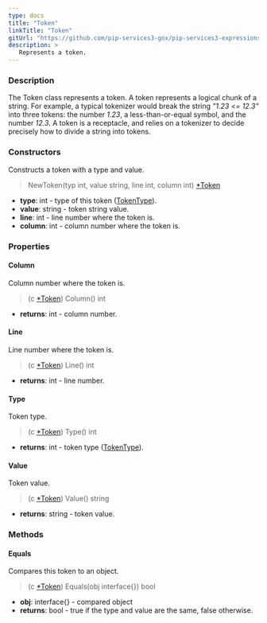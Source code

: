 ```yaml
---
type: docs
title: "Token"
linkTitle: "Token"
gitUrl: "https://github.com/pip-services3-gox/pip-services3-expressions-gox"
description: > 
   Represents a token.
---
```


### Description

The Token class represents a token.  A token represents a logical chunk of a string. For example, a typical tokenizer would break the string *"1.23 <= 12.3"* into three tokens: the number *1.23*, a less-than-or-equal symbol, and the number *12.3*. A token is a receptacle, and relies on a tokenizer to decide precisely how to divide a string into tokens.

### Constructors
Constructs a token with a type and value.

> NewToken(typ int, value string, line int, column int) [*Token]()

- **type**: int - type of this token ([TokenType](../token_type)).
- **value**: string - token string value.
- **line**: int - line number where the token is.
- **column**: int - column number where the token is.

### Properties

#### Column
Column number where the token is.

> (c [*Token]()) Column() int

- **returns**: int - column number.

#### Line
Line number where the token is.

> (c [*Token]()) Line() int

- **returns**: int - line number.


#### Type
Token type.

> (c [*Token]()) Type() int

- **returns**: int - token type ([TokenType](../token_type)).


#### Value
Token value.

> (c [*Token]()) Value() string

- **returns**: string - token value.

### Methods

#### Equals
Compares this token to an object.
> (c [*Token]()) Equals(obj interface{}) bool

- **obj**: interface{} - compared object
- **returns**: bool - true if the type and value are the same, false otherwise.
